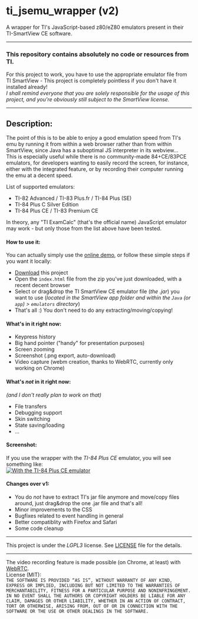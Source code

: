 # ti_jsemu_wrapper (v2)
A wrapper for TI's JavaScript-based z80/eZ80 emulators present in their TI-SmartView CE software.  

---

### This repository contains absolutely no code or resources from TI.  
For this project to work, you have to use the appropriate emulator file from TI SmartView - This project is completely pointless if you don't have it installed already!  
*I shall remind everyone that you are solely responsible for the usage of this project, and you're obviously still subject to the SmartView license.*

---

## Description:

The point of this is to be able to enjoy a good emulation speed from TI's emu by running it from within a web browser rather than from within SmartView, since Java has a suboptimal JS interpreter in its webview...  
This is especially useful while there is no community-made 84+CE/83PCE emulators, for developers wanting to easily record the screen, for instance, either with the integrated feature, or by recording their computer running the emu at a decent speed.

List of supported emulators:
* TI-82 Advanced / TI-83 Plus.fr / TI-84 Plus (SE)
* TI-84 Plus C Silver Edition
* TI-84 Plus CE / TI-83 Premium CE

In theory, any "TI ExamCalc" (that's the official name) JavaScript emulator may work - but only those from the list above have been tested.

#### How to use it:
You can actually simply use the [online demo](https://ti-planet.github.io/ti_jsemu_wrapper/demo/), or follow these simple steps if you want it locally:
* [Download](https://github.com/TI-Planet/ti_jsemu_wrapper/archive/master.zip) this project
* Open the `index.html` file from the zip you've just downloaded, with a recent decent browser
* Select or drag&drop the TI SmartView CE emulator file (_the .jar_) you want to use (_located in the SmartView app folder and within the `Java` (or `app`) > `emulators` directory_)
* That's all :) You don't need to do any extracting/moving/copying!

#### What's in it right now:
* Keypress history
* Big hand pointer ("handy" for presentation purposes)
* Screen zooming
* Screenshot (.png export, auto-download)
* Video capture (webm creation, thanks to WebRTC, currently only working on Chrome)

#### What's _not_ in it right now:
_(and I don't really plan to work on that)_
* File transfers
* Debugging support
* Skin switching
* State saving/loading
* ...

#### Screenshot:
If you use the wrapper with the _TI-84 Plus CE_ emulator, you will see something like:  
[![With the TI-84 Plus CE emulator](https://i.imgur.com/DQdDg14.png)](https://i.imgur.com/iR7tgSB.png)


#### Changes over v1:
* You do _not_ have to extract TI's jar file anymore and move/copy files around, just drag&drop the one .jar file and that's all!
* Minor improvements to the CSS
* Bugfixes related to event handling in general
* Better compatiblity with Firefox and Safari
* Some code cleanup

---

This project is under the _LGPL3_ license. See [LICENSE](LICENSE) file for the details.

---
The video recording feature is made possible (on Chrome, at least) with [WebRTC](https://www.webrtc-experiment.com).  
License (MIT):  
```THE SOFTWARE IS PROVIDED “AS IS”, WITHOUT WARRANTY OF ANY KIND, EXPRESS OR IMPLIED, INCLUDING BUT NOT LIMITED TO THE WARRANTIES OF MERCHANTABILITY, FITNESS FOR A PARTICULAR PURPOSE AND NONINFRINGEMENT. IN NO EVENT SHALL THE AUTHORS OR COPYRIGHT HOLDERS BE LIABLE FOR ANY CLAIM, DAMAGES OR OTHER LIABILITY, WHETHER IN AN ACTION OF CONTRACT, TORT OR OTHERWISE, ARISING FROM, OUT OF OR IN CONNECTION WITH THE SOFTWARE OR THE USE OR OTHER DEALINGS IN THE SOFTWARE.```
